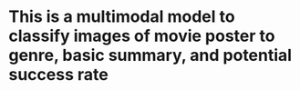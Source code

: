 # This is a multimodal model to classify images of movie poster to genre, basic summary, and potential success rate

